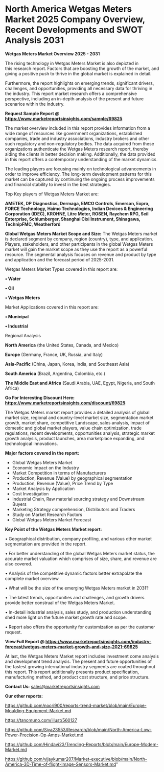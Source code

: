 # North America Wetgas Meters Market 2025 Company Overview, Recent Developments and SWOT Analysis 2031

<Strong> Wetgas Meters Market Overview 2025 - 2031</strong>

The rising technology in Wetgas Meters Market is also depicted in this research report. Factors that are boosting the growth of the market, and giving a positive push to thrive in the global market is explained in detail.

Furthermore, the report highlights on emerging trends, significant drivers, challenges, and opportunities, providing all necessary data for thriving in the industry. This report market research offers a comprehensive perspective, including an in-depth analysis of the present and future scenarios within the industry.

<strong>Request Sample Report @ <a href=https://www.marketreportsinsights.com/sample/69825>https://www.marketreportsinsights.com/sample/69825</a></strong>

The market overview included in this report provides information from a wide range of resources like government organizations, established companies, trade and industry associations, industry brokers and other such regulatory and non-regulatory bodies. The data acquired from these organizations authenticate the Wetgas Meters research report, thereby aiding the clients in better decision making. Additionally, the data provided in this report offers a contemporary understanding of the market dynamics.

The leading players are focusing mainly on technological advancements in order to improve efficiency. The long-term development patterns for this market can be captured by continuing the ongoing process improvements and financial stability to invest in the best strategies.

Top Key players of Wetgas Meters Market are:

<strong>AMETEK, DP Diagnostics, Dermaga, EMCO Controls, Emerson, Expro, FORCE Technology, Haimo Technologies, Indian Devices & Engineering Corporation (IDEC), KROHNE, Litre Meter, ROSEN, Raychem RPG, Seil Enterprise, Schlumberger, Shanghai Cixi Instrument, Shinagawa, TechnipFMC, Weatherford</strong>

<strong><b>Global Wetgas Meters Market Scope and Size:</b></strong>
The Wetgas Meters market is declared segment by company, region (country), type, and application. Players, stakeholders, and other participants in the global Wetgas Meters market will gain the market scope as they use the report as a powerful resource. The segmental analysis focuses on revenue and product by type and application and the forecast period of 2025-2031.

Wetgas Meters Market Types covered in this report are:

<strong>• Water

• Oil

• Wetgas Meters</strong>

Market Applications covered in this report are:

<strong>• Municipal

• Industrial</strong> 

Regional Analysis

<strong>North America</strong> (the United States, Canada, and Mexico)

<strong>Europe</strong> (Germany, France, UK, Russia, and Italy)

<strong>Asia-Pacific</strong> (China, Japan, Korea, India, and Southeast Asia)

<strong>South America</strong> (Brazil, Argentina, Colombia, etc.)

<strong>The Middle East and Africa</strong> (Saudi Arabia, UAE, Egypt, Nigeria, and South Africa)

<strong>Go For Interesting Discount Here: <a href=https://www.marketreportsinsights.com/discount/69825>https://www.marketreportsinsights.com/discount/69825</a></strong>

The Wetgas Meters market report provides a detailed analysis of global market size, regional and country-level market size, segmentation market growth, market share, competitive Landscape, sales analysis, impact of domestic and global market players, value chain optimization, trade regulations, recent developments, opportunities analysis, strategic market growth analysis, product launches, area marketplace expanding, and technological innovations.

<strong><b>Major factors covered in the report:</b></strong>
<ul>
  <li>Global Wetgas Meters Market </li>
  <li>Economic Impact on the Industry</li>
  <li>Market Competition in terms of Manufacturers</li>
  <li>Production, Revenue (Value) by geographical segmentation</li>
  <li>Production, Revenue (Value), Price Trend by Type</li>
  <li>Market Analysis by Application</li>
  <li>Cost Investigation</li>
  <li>Industrial Chain, Raw material sourcing strategy and Downstream Buyers</li>
  <li>Marketing Strategy comprehension, Distributors and Traders</li>
  <li>Study on Market Research Factors</li>
  <li>Global Wetgas Meters Market Forecast</li>
</ul>

<strong><b>Key Point of the Wetgas Meters Market report:</b></strong>

• Geographical distribution, company profiling, and various other market segmentation are provided in the report.

• For better understanding of the global Wetgas Meters market status, the accurate market valuation which comprises of size, share, and revenue are also covered.

• Analysis of the competitive dynamic factors better extrapolate the complete market overview

• What will be the size of the emerging Wetgas Meters market in 2031?

• The latest trends, opportunities and challenges, and growth drivers provide better construal of the Wetgas Meters Market.

• In-detail industrial analysis, sales study, and production understanding shed more light on the future market growth rate and scope.

• Report also offers the opportunity for customization as per the customer request.

<strong><b>View Full Report @ <a href=https://www.marketreportsinsights.com/industry-forecast/wetgas-meters-market-growth-and-size-2021-69825>https://www.marketreportsinsights.com/industry-forecast/wetgas-meters-market-growth-and-size-2021-69825</a></b></strong>


At last, the Wetgas Meters Market report includes investment come analysis and development trend analysis. The present and future opportunities of the fastest growing international industry segments are coated throughout this report. This report additionally presents product specification, manufacturing method, and product cost structure, and price structure.

<strong>Contact Us:</strong>
sales@marketreportsinsights.com

<strong>Our other reports:</strong>

<a href=https://github.com/noori900/reports-trend-market/blob/main/Europe-Moulding-Equipment-Market.md>https://github.com/noori900/reports-trend-market/blob/main/Europe-Moulding-Equipment-Market.md</a>

<a href=https://tanomuno.com/illust/560127>https://tanomuno.com/illust/560127</a>

<a href=https://github.com/Siya23553/Research/blob/main/North-America-Low-Power-Precision-Op-Amps-Market.md>https://github.com/Siya23553/Research/blob/main/North-America-Low-Power-Precision-Op-Amps-Market.md</a>

<a href=https://github.com/Hindavi23/Trending-Reports/blob/main/Europe-Modem-Market.md>https://github.com/Hindavi23/Trending-Reports/blob/main/Europe-Modem-Market.md</a>

<a href=https://github.com/vijaykumar207/Market-executive/blob/main/North-America-3D-Time-of-flight-Image-Sensors-Market.md>https://github.com/vijaykumar207/Market-executive/blob/main/North-America-3D-Time-of-flight-Image-Sensors-Market.md</a>"
